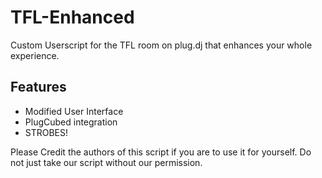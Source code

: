 TFL-Enhanced
============

Custom Userscript for the TFL room on plug.dj that enhances your whole experience.

Features
-------
* Modified User Interface
* PlugCubed integration
* STROBES!




Please Credit the authors of this script if you are to use it for yourself. Do not just take our script without our permission.
